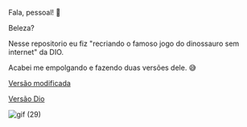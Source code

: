 Fala, pessoal! 🖖

Beleza?

Nesse repositorio eu fiz "recriando o famoso jogo do dinossauro sem internet" da DIO.

Acabei me empolgando e fazendo duas versões dele. 😅

[Versão modificada]()

[Versão Dio](https://github.com/MilenaCarecho/DinoGame/tree/main/DinoDio)

![gif (29)](https://user-images.githubusercontent.com/37448340/103976475-93486f80-5155-11eb-8e28-d353d22d60b2.gif)


